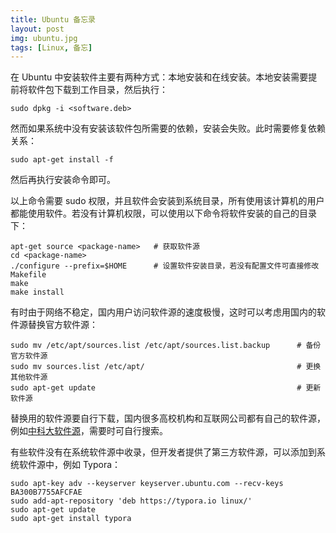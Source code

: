```yaml
---
title: Ubuntu 备忘录
layout: post
img: ubuntu.jpg
tags: [Linux, 备忘]
---
```


在 Ubuntu 中安装软件主要有两种方式：本地安装和在线安装。本地安装需要提前将软件包下载到工作目录，然后执行：

`sudo dpkg -i <software.deb>`

然而如果系统中没有安装该软件包所需要的依赖，安装会失败。此时需要修复依赖关系：

`sudo apt-get install -f`

然后再执行安装命令即可。

以上命令需要 sudo 权限，并且软件会安装到系统目录，所有使用该计算机的用户都能使用软件。若没有计算机权限，可以使用以下命令将软件安装的自己的目录下：

```shell
apt-get source <package-name>	# 获取软件源
cd <package-name>
./configure --prefix=$HOME		# 设置软件安装目录，若没有配置文件可直接修改 Makefile
make
make install
```

有时由于网络不稳定，国内用户访问软件源的速度极慢，这时可以考虑用国内的软件源替换官方软件源：

```shell
sudo mv /etc/apt/sources.list /etc/apt/sources.list.backup		# 备份官方软件源
sudo mv sources.list /etc/apt/									# 更换其他软件源
sudo apt-get update												# 更新软件源
```

替换用的软件源要自行下载，国内很多高校机构和互联网公司都有自己的软件源，例如[中科大软件源](https://mirrors.ustc.edu.cn/repogen/)，需要时可自行搜索。

有些软件没有在系统软件源中收录，但开发者提供了第三方软件源，可以添加到系统软件源中，例如 Typora：

````shell
sudo apt-key adv --keyserver keyserver.ubuntu.com --recv-keys BA300B7755AFCFAE
sudo add-apt-repository 'deb https://typora.io linux/'
sudo apt-get update
sudo apt-get install typora
````